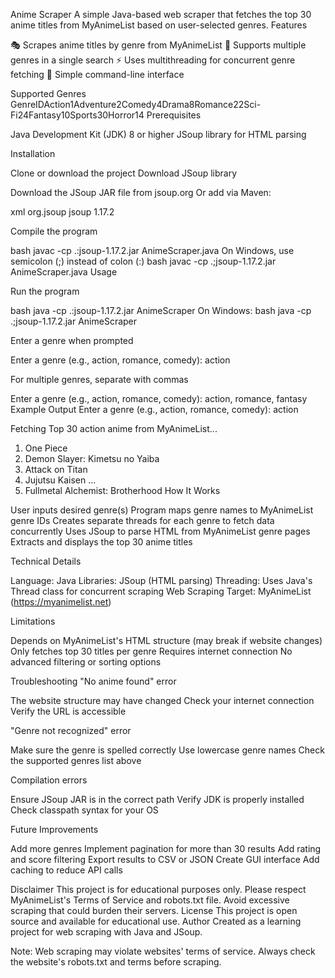 Anime Scraper
A simple Java-based web scraper that fetches the top 30 anime titles from MyAnimeList based on user-selected genres.
Features

🎭 Scrapes anime titles by genre from MyAnimeList
🔄 Supports multiple genres in a single search
⚡ Uses multithreading for concurrent genre fetching
📝 Simple command-line interface

Supported Genres
GenreIDAction1Adventure2Comedy4Drama8Romance22Sci-Fi24Fantasy10Sports30Horror14
Prerequisites

Java Development Kit (JDK) 8 or higher
JSoup library for HTML parsing

Installation

Clone or download the project
Download JSoup library

Download the JSoup JAR file from jsoup.org
Or add via Maven:



xml   <dependency>
       <groupId>org.jsoup</groupId>
       <artifactId>jsoup</artifactId>
       <version>1.17.2</version>
   </dependency>

Compile the program

bash   javac -cp .:jsoup-1.17.2.jar AnimeScraper.java
On Windows, use semicolon (;) instead of colon (:)
bash   javac -cp .;jsoup-1.17.2.jar AnimeScraper.java
Usage

Run the program

bash   java -cp .:jsoup-1.17.2.jar AnimeScraper
On Windows:
bash   java -cp .;jsoup-1.17.2.jar AnimeScraper

Enter a genre when prompted

   Enter a genre (e.g., action, romance, comedy): action

For multiple genres, separate with commas

   Enter a genre (e.g., action, romance, comedy): action, romance, fantasy
Example Output
Enter a genre (e.g., action, romance, comedy): action

Fetching Top 30 action anime from MyAnimeList...
1. One Piece
2. Demon Slayer: Kimetsu no Yaiba
3. Attack on Titan
4. Jujutsu Kaisen
...
30. Fullmetal Alchemist: Brotherhood
How It Works

User inputs desired genre(s)
Program maps genre names to MyAnimeList genre IDs
Creates separate threads for each genre to fetch data concurrently
Uses JSoup to parse HTML from MyAnimeList genre pages
Extracts and displays the top 30 anime titles

Technical Details

Language: Java
Libraries: JSoup (HTML parsing)
Threading: Uses Java's Thread class for concurrent scraping
Web Scraping Target: MyAnimeList (https://myanimelist.net)

Limitations

Depends on MyAnimeList's HTML structure (may break if website changes)
Only fetches top 30 titles per genre
Requires internet connection
No advanced filtering or sorting options

Troubleshooting
"No anime found" error

The website structure may have changed
Check your internet connection
Verify the URL is accessible

"Genre not recognized" error

Make sure the genre is spelled correctly
Use lowercase genre names
Check the supported genres list above

Compilation errors

Ensure JSoup JAR is in the correct path
Verify JDK is properly installed
Check classpath syntax for your OS

Future Improvements

 Add more genres
 Implement pagination for more than 30 results
 Add rating and score filtering
 Export results to CSV or JSON
 Create GUI interface
 Add caching to reduce API calls

Disclaimer
This project is for educational purposes only. Please respect MyAnimeList's Terms of Service and robots.txt file. Avoid excessive scraping that could burden their servers.
License
This project is open source and available for educational use.
Author
Created as a learning project for web scraping with Java and JSoup.

Note: Web scraping may violate websites' terms of service. Always check the website's robots.txt and terms before scraping.
